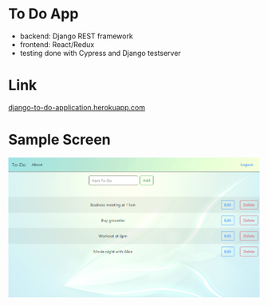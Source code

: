 # To Do App
* backend: Django REST framework
* frontend: React/Redux
* testing done with Cypress and Django testserver

# Link
[django-to-do-application.herokuapp.com](https://django-to-do-application.herokuapp.com)

# Sample Screen
![IMG](frontend/src/assets/screen.png)
